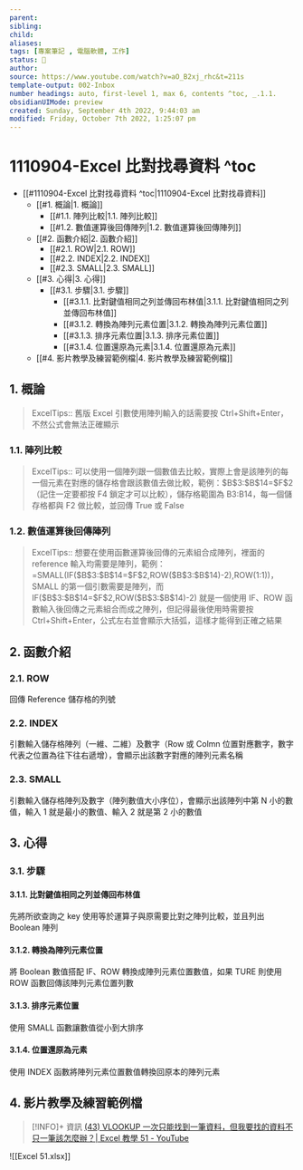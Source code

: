 ```yaml
---
parent: 
sibling: 
child: 
aliases: 
tags: [專案筆記 , 電腦軟體, 工作]
status: 🌱
author: 
source: https://www.youtube.com/watch?v=aO_B2xj_rhc&t=211s
template-output: 002-Inbox
number headings: auto, first-level 1, max 6, contents ^toc, _.1.1.
obsidianUIMode: preview 
created: Sunday, September 4th 2022, 9:44:03 am
modified: Friday, October 7th 2022, 1:25:07 pm
---
```

# 1110904-Excel 比對找尋資料 ^toc

- [[#1110904-Excel 比對找尋資料 ^toc|1110904-Excel 比對找尋資料]]
	- [[#1. 概論|1. 概論]]
		- [[#1.1. 陣列比較|1.1. 陣列比較]]
		- [[#1.2. 數值運算後回傳陣列|1.2. 數值運算後回傳陣列]]
	- [[#2. 函數介紹|2. 函數介紹]]
		- [[#2.1. ROW|2.1. ROW]]
		- [[#2.2. INDEX|2.2. INDEX]]
		- [[#2.3. SMALL|2.3. SMALL]]
	- [[#3. 心得|3. 心得]]
		- [[#3.1. 步驟|3.1. 步驟]]
			- [[#3.1.1. 比對鍵值相同之列並傳回布林值|3.1.1. 比對鍵值相同之列並傳回布林值]]
			- [[#3.1.2. 轉換為陣列元素位置|3.1.2. 轉換為陣列元素位置]]
			- [[#3.1.3. 排序元素位置|3.1.3. 排序元素位置]]
			- [[#3.1.4. 位置還原為元素|3.1.4. 位置還原為元素]]
	- [[#4. 影片教學及練習範例檔|4. 影片教學及練習範例檔]]

## 1. 概論

> ExcelTips:: 舊版 Excel 引數使用陣列輸入的話需要按 Ctrl+Shift+Enter，不然公式會無法正確顯示

### 1.1. 陣列比較

> ExcelTips:: 可以使用一個陣列跟一個數值去比較，實際上會是該陣列的每一個元素在對應的儲存格會跟該數值去做比較，範例：\$B\$3:\$B\$14=\$F\$2（記住一定要都按 F4 鎖定才可以比較），儲存格範圍為 B3:B14，每一個儲存格都與 F2 做比較，並回傳 True 或 False

### 1.2. 數值運算後回傳陣列
> ExcelTips:: 想要在使用函數運算後回傳的元素組合成陣列，裡面的 reference 輸入均需要是陣列，範例：=SMALL(IF(\$B\$3:\$B\$14=\$F\$2,ROW(\$B\$3:\$B\$14)-2),ROW(1:1))，SMALL 的第一個引數需要是陣列，而 IF(\$B\$3:\$B\$14=\$F\$2,ROW(\$B\$3:\$B\$14)-2) 就是一個使用 IF、ROW 函數輸入後回傳之元素組合而成之陣列，但記得最後使用時需要按 Ctrl+Shift+Enter，公式左右並會顯示大括弧，這樣才能得到正確之結果
> 
## 2. 函數介紹

### 2.1. ROW
回傳 Reference 儲存格的列號

### 2.2. INDEX
引數輸入儲存格陣列（一維、二維）及數字（Row 或 Colmn 位置對應數字，數字代表之位置為往下往右遞增），會顯示出該數字對應的陣列元素名稱

### 2.3. SMALL
引數輸入儲存格陣列及數字（陣列數值大小序位），會顯示出該陣列中第 N 小的數值，輸入 1 就是最小的數值、輸入 2 就是第 2 小的數值

## 3. 心得
### 3.1. 步驟
#### 3.1.1. 比對鍵值相同之列並傳回布林值
先將所欲查詢之 key 使用等於運算子與原需要比對之陣列比較，並且列出 Boolean 陣列
#### 3.1.2. 轉換為陣列元素位置
將 Boolean 數值搭配 IF、ROW 轉換成陣列元素位置數值，如果 TURE 則使用 ROW 函數回傳該陣列元素位置列數
#### 3.1.3. 排序元素位置
使用 SMALL 函數讓數值從小到大排序
#### 3.1.4. 位置還原為元素
使用 INDEX 函數將陣列元素位置數值轉換回原本的陣列元素

## 4. 影片教學及練習範例檔

> [!INFO]+ 資訊
> [(43) VLOOKUP 一次只能找到一筆資料，但我要找的資料不只一筆該怎麼辦？| Excel 教學 51 - YouTube](https://www.youtube.com/watch?v=aO_B2xj_rhc&t=220s)

![[Excel 51.xlsx]]
